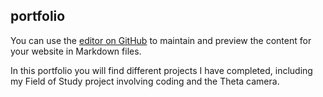 ## portfolio

You can use the [editor on GitHub](https://github.com/laurenrush/laurenrush.github.io/edit/master/README.md) to maintain and preview the content for your website in Markdown files.

In this portfolio you will find different projects I have completed, including my Field of Study project involving coding and the Theta camera.

<script src="//360.vizor.io/scripts/embed.js" data-vizorurl="https://360.vizor.io/embed/v/0oxdp" ></script>

<script src="//360.vizor.io/scripts/embed.js" data-vizorurl="https://360.vizor.io/embed/v/rldal" ></script>
